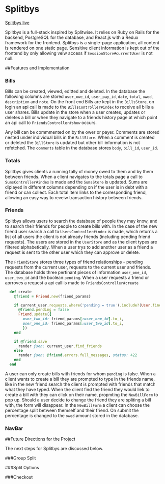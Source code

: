 # Splitbys 

[Splitbys live][heroku]

[heroku]:http://splitbys.herokuapp.com

Splitbys is a full-stack inspired by Splitwise. It relies on Ruby on Rails for the backend, PostgreSQL for the database, and React.js with a Redux framework for the frontend. Splitbys is a single-page application, all content is rendered on one static page. Sensitive client information is kept out of the frontend by only allowing veiw access if `SessionStore#currentUser` is not null.  

##Features and Implementation


### Bills

Bills can be created, viewed, editted and deleted. In the database the following columns are stored `user_owe_id`, `user_pay_id`, `date`, `total`, `owed`, `description` and `note`. On the front end Bills are kept in the `BillsStore`,
on login an api call is made to the `BillsController#index` to receive all bills a user shares. Bills update in the store when a user creates, updates or deletes a bill or when they navigate to a friends history page at which point an api call to `FriendsController#show` occurs.

Any bill can be commmented on by the ower or payer. Comments are stored nested under individual bills in the `BillStore`. When a comment is created or deleted the `BillStore` is updated but other bill information is not refetched. The `comments` table in the database stores `body`, `bill_id`, `user_id`.

### Totals

Splitbys gives clients a running tally of money owed to them and by them between friends. When a client navigates to the totals page a call to `SumsController#index` is made and the `SumsStore` is updated. Sums are diplayed in different columns depending on if the user is in debt with a friend or can collect. Each total item links to the corresponding friend, allowing an easy way to reveiw transaction history between friends. 

### Friends

Splitbys allows users to search the database of people they may know, and to search their friends for people to create bills with. In the case of the new friend user search a call to `UsersController#index` is made, which returns a list of all users the client is not already friends (including pending friend requests). The users are stored in the `UserStore` and as the client types are filtered alphabetically. When a user trys to add another user as a friend a request is sent to the other user which they can approve or delete. 

The `FriendStore` stores three types of friend relationships - pending requests from the current user, requests to the current user and friends. The database holds three pertinant pieces of information `user_one_id`, `user_two_id` and the boolean `pending`. When a user requests a friend or aprroves a request a api call is made to `FriendsController#create`

```ruby 
  def create
    @friend = Friend.new(friend_params)

    if current_user.requests.where('pending = true').include?(User.find_by_id(friend_params[:user_two_id]))
      @friend.pending = false
      Friend.update({
        user_two_id: friend_params[:user_one_id].to_i,
        user_one_id: friend_params[:user_two_id].to_i,
        })
    end

    if @friend.save
      render json: current_user.find_friends
    else
      render json: @friend.errors.full_messages, status: 422
    end
  end
```
  
  
 A user can only create bills with friends for whom `pending` is false. When a client wants to create a bill they are prompted to type in the friends name, like in the new friend search the client is prompted with friends that match what they have typed. When the client find the friend they would liek to create a bill with they can click on their name, propmting the `NewBillForm` to pop up. Should a user decide to change the friend they are spliting a bill with, the form will disappear. In the `NewBillForm` a client can choose the percentage split between themself and their friend. On submit the percentage is changed to the `owed` amount stored in the database. 
  
### NavBar
  
##Future Directions for the Project
  
  The next steps for Splitbys are discussed below. 
  
###Group Split
  
###Split Options
  
###Checkout
